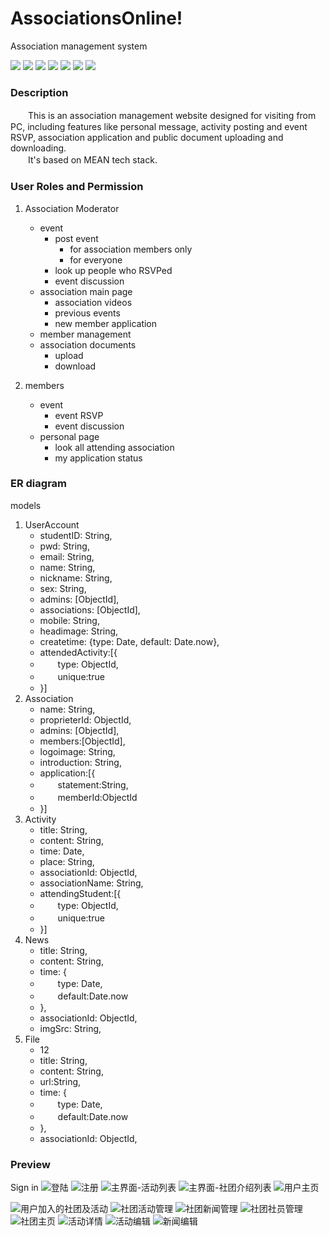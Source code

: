 # AssociationsOnline! 
Association management system

[![](https://img.shields.io/badge/nodejs-6.10.0-green.svg)](https://github.com/nodejs/node)
[![](https://img.shields.io/badge/angularjs-1.6.4-blue.svg)](https://github.com/angular/angular.js/)
[![](https://img.shields.io/badge/angular--ui--router-0.4.2-6efff0.svg)](https://github.com/angular-ui/ui-router/)
[![](https://img.shields.io/badge/mongodb-3.2.11-brightgreen.svg)](https://github.com/mongodb/mongo)
[![](https://img.shields.io/badge/express-4.14.1-adfeac.svg)](https://github.com/expressjs/express)
[![](https://img.shields.io/badge/sweetalert-1.0.0-aaedfd.svg)](https://github.com/t4t5/sweetalert)
[![](https://img.shields.io/badge/mongoose-4.7.8-ffeeff.svg)](https://github.com/Automattic/mongoose)


### Description

　　This is an association management website designed for visiting from PC, including features like personal message, activity posting and event RSVP, association application and public document uploading and downloading.  
　　It's based on MEAN tech stack.

### User Roles and Permission
1. Association Moderator
    - event
        - post event
            - for association members only
            - for everyone
        - look up people who RSVPed
        - event discussion
    - association main page
        - association videos
        - previous events
        - new member application
    - member management
    - association documents
        - upload
        - download
    
1. members
    - event
        - event RSVP
        - event discussion 
    - personal page
        - look all attending association
        - my application status
    
    
### ER diagram
models
1. UserAccount
    - studentID: String,                          
    - pwd: String,                               
    - email: String,                             
    - name: String,                                
    - nickname: String,                           
    - sex: String,                                
    - admins: [ObjectId],                        
    - associations: [ObjectId],                  
    - mobile: String,                             
    - headimage: String,                        
    - createtime: {type: Date, default: Date.now}, 
    - attendedActivity:[{                         
    - 　　type: ObjectId,
    - 　　unique:true
    - }]
1. Association
    - name: String,          
    - proprieterId: ObjectId,
    - admins: [ObjectId],   
    - members:[ObjectId],    
    - logoimage: String,     
    - introduction: String,  
    - application:[{
    - 　　statement:String,
    - 　　memberId:ObjectId
    - }]
1. Activity
    - title: String,           
    - content: String,        
    - time: Date,              
    - place: String,          
    - associationId: ObjectId, 
    - associationName: String, 
    - attendingStudent:[{       
    - 　　type: ObjectId,
    - 　　unique:true
    - }]
1. News
    - title: String,          
    - content: String,        
    - time: {                 
    - 　　type: Date,
    - 　　default:Date.now
    - },
    - associationId: ObjectId,
    - imgSrc: String,         
1. File
    - 12
    - title: String,         
    - content: String,       
    - url:String,            
    - time: {                
    - 　　type: Date,
    - 　　default:Date.now
    - },
    - associationId: ObjectId,
### Preview
Sign in 
![登陆](docs/page-design/login.jpg)
![注册](docs/page-design/register.jpg)
![主界面-活动列表](docs/page-design/home-activity.jpg)
![主界面-社团介绍列表](docs/page-design/home-intro.jpg)
![用户主页](docs/page-design/user-profile.jpg)

![用户加入的社团及活动](docs/page-design/user-act-ass.jpg)
![社团活动管理](docs/page-design/admin-act.jpg)
![社团新闻管理](docs/page-design/admin-news.jpg)
![社团社员管理](docs/page-design/admin-member.jpg)
![社团主页](docs/page-design/clubhome.jpg)
![活动详情](docs/page-design/act-info.jpg)
![活动编辑](docs/page-design/act-edit.jpg)
![新闻编辑](docs/page-design/news-edit.jpg)
